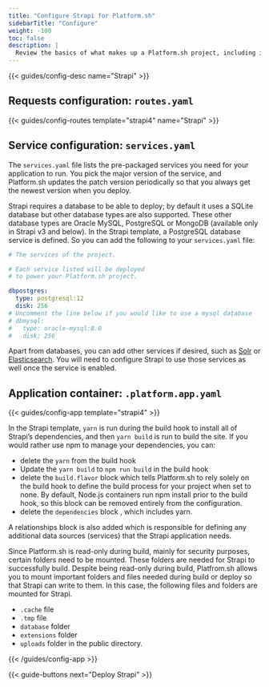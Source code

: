 ```yaml
---
title: "Configure Strapi for Platform.sh"
sidebarTitle: "Configure"
weight: -100
toc: false
description: |
  Review the basics of what makes up a Platform.sh project, including its three principle configuration files and how to define them for Strapi.
---
```


{{< guides/config-desc name="Strapi" >}}

## Requests configuration: `routes.yaml`

{{< guides/config-routes template="strapi4" name="Strapi" >}}

## Service configuration: `services.yaml`

The `services.yaml` file lists the pre-packaged services you need for your application to run. You pick the major version of the service, and Platform.sh updates the patch version periodically so that you always get the newest version when you deploy.

Strapi requires a database to be able to deploy; by default it uses a SQLite database but other database types are also supported.
These other database types are Oracle MySQL, PostgreSQL or MongoDB (available only in Strapi v3 and below). In the Strapi template, a PostgreSQL database service is defined. So you can add the following to your `services.yaml` file:

```yaml
# The services of the project.

# Each service listed will be deployed
# to power your Platform.sh project.

dbpostgres:
  type: postgresql:12
  disk: 256
# Uncomment the line below if you would like to use a mysql database
# dbmysql:
#   type: oracle-mysql:8.0
#   disk: 256
```

Apart from databases, you can add other services if desired, such as [Solr](/configuration/services/solr.md) or [Elasticsearch](/configuration/services/elasticsearch.md). You will need to configure Strapi to use those services as well once the service is enabled.

## Application container: `.platform.app.yaml`

{{< guides/config-app template="strapi4" >}}

In the Strapi template, `yarn` is run during the build hook to install all of Strapi’s dependencies, and then `yarn build` is run to build the site. If you would rather use npm to manage your dependencies, you can:

- delete the `yarn` from the build hook
- Update the `yarn build` to `npm run build` in the build hook
- delete the `build.flavor` block which tells Platform.sh to rely solely on the build hook to define the build process for your project when set to none. By default, Node.js containers run npm install prior to the build hook, so this block can be removed entirely from the configuration.
- delete the `dependencies` block , which includes yarn.

A relationships block is also added which is responsible for defining any additional data sources (services) that the Strapi application needs.

Since Platform.sh is read-only during build, mainly for security purposes, certain folders need to be mounted. These folders are needed for Strapi to successfully build. Despite being read-only during build, Platfrom.sh allows you to mount important folders and files needed during build or deploy so that Strapi can write to them. In this case, the following files and folders are mounted for Strapi.

- `.cache` file
- `.tmp` file
- `database` folder
- `extensions` folder
- `uploads` folder in the public directory.

{{< /guides/config-app >}}

{{< guide-buttons next="Deploy Strapi" >}}
